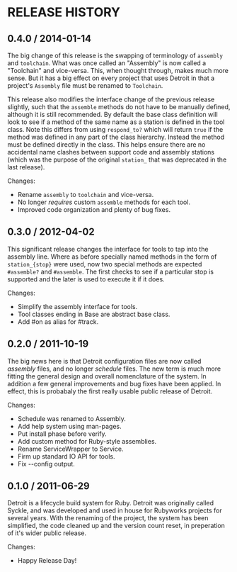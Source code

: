# RELEASE HISTORY

## 0.4.0 / 2014-01-14

The big change of this release is the swapping of terminology of
`assembly` and `toolchain`. What was once called an "Assembly" is
now called a "Toolchain" and vice-versa. This, when thought through,
makes much more sense. But it has a big effect on every project that
uses Detroit in that a project's `Assembly` file must be renamed 
to `Toolchain`.

This release also modifies the interface change of the previous release
slightly, such that the `assemble` methods do not have to be manually
defined, although it is still recommended. By default the base class
definition will look to see if a method of the same name as a station
is defined in the tool class. Note this differs from using `respond_to?`
which will return `true` if the method was defined in any part of the
class hierarchy. Instead the method must be defined directly in the class.
This helps ensure there are no accidental name clashes between support
code and assembly stations (which was the purpose of the original
`station_` that was deprecated in the last release). 

Changes:

* Rename `assembly` to `toolchain` and vice-versa.
* No longer *requires* custom `assemble` methods for each tool.
* Improved code organization and plenty of bug fixes.


## 0.3.0 / 2012-04-02

This significant release changes the interface for tools to tap
into the assembly line. Where as before specially named methods
in the form of `station_{stop}` were used, now two special methods
are expected `#assemble?` and `#assemble`. The first checks to see
if a particular stop is supported and the later is used to execute
it if it does.

Changes:

* Simplify the assembly interface for tools.
* Tool classes ending in Base are abstract base class.
* Add #on as alias for #track.


## 0.2.0 / 2011-10-19

The big news here is that Detroit configuration files are now
called _assembly_ files, and no longer _schedule_ files. The
new term is much more fitting the general design and overall
nomenclature of the system. In addition a few general improvements
and bug fixes have been applied. In effect, this is probabaly the
first really usable public release of Detroit.

Changes:

* Schedule was renamed to Assembly.
* Add help system using man-pages.
* Put install phase before verify.
* Add custom method for Ruby-style assemblies.
* Rename ServiceWrapper to Service.
* Firm up standard IO API for tools.
* Fix --config output.


## 0.1.0 / 2011-06-29

Detroit is a lifecycle build system for Ruby. Detroit was originally
called Syckle, and was developed and used in house for Rubyworks projects
for several years. With the renaming of the project, the system has
been simplified, the code cleaned up and the version count reset, in
preperation of it's wider public release.

Changes:

* Happy Release Day!


